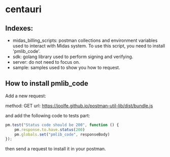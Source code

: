 # centauri

## Indexes:

* midas_billing_scripts: postman collections and environment variables used to interact with Midas system. To use this script, you need to install 'pmlib_code'.
* sdk: golang library used to perform signing and verifying.
* server: do not need to focus on.
* sample: samples used to show you how to request.

## How to install pmlib_code

Add a new request:

method: GET
url: https://joolfe.github.io/postman-util-lib/dist/bundle.js

and add the following code to tests part:

```js
pm.test("Status code should be 200", function () {
    pm.response.to.have.status(200)
    pm.globals.set("pmlib_code", responseBody)
});
```

then send a request to install it in your postman.


